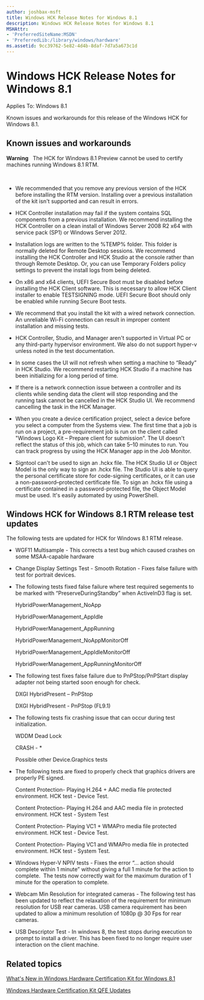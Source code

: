 ```yaml
---
author: joshbax-msft
title: Windows HCK Release Notes for Windows 8.1
description: Windows HCK Release Notes for Windows 8.1
MSHAttr:
- 'PreferredSiteName:MSDN'
- 'PreferredLib:/library/windows/hardware'
ms.assetid: 9cc39762-5e82-4d4b-8daf-7d7a5a673c1d
---
```


# Windows HCK Release Notes for Windows 8.1


Applies To: Windows 8.1

Known issues and workarounds for this release of the Windows HCK for Windows 8.1.

## Known issues and workarounds


**Warning**  
The HCK for Windows 8.1 Preview cannot be used to certify machines running Windows 8.1 RTM.

 

-   We recommended that you remove any previous version of the HCK before installing the RTM version. Installing over a previous installation of the kit isn't supported and can result in errors.

-   HCK Controller installation may fail if the system contains SQL components from a previous installation. We recommend installing the HCK Controller on a clean install of Windows Server 2008 R2 x64 with service pack (SP1) or Windows Server 2012.

-   Installation logs are written to the %TEMP% folder. This folder is normally deleted for Remote Desktop sessions. We recommend installing the HCK Controller and HCK Studio at the console rather than through Remote Desktop. Or, you can use Temporary Folders policy settings to prevent the install logs from being deleted.

-   On x86 and x64 clients, UEFI Secure Boot must be disabled before installing the HCK Client software. This is necessary to allow HCK Client installer to enable TESTSIGNING mode. UEFI Secure Boot should only be enabled while running Secure Boot tests.

-   We recommend that you install the kit with a wired network connection. An unreliable Wi-Fi connection can result in improper content installation and missing tests.

-   HCK Controller, Studio, and Manager aren't supported in Virtual PC or any third-party hypervisor environment. We also do not support hyper-v unless noted in the test documentation.

-   In some cases the UI will not refresh when setting a machine to “Ready” in HCK Studio. We recommend restarting HCK Studio if a machine has been initializing for a long period of time.

-   If there is a network connection issue between a controller and its clients while sending data the client will stop responding and the running task cannot be cancelled in the HCK Studio UI. We recommend cancelling the task in the HCK Manager.

-   When you create a device certification project, select a device before you select a computer from the Systems view. The first time that a job is run on a project, a pre-requirement job is run on the client called "Windows Logo Kit – Prepare client for submission". The UI doesn't reflect the status of this job, which can take 5–10 minutes to run. You can track progress by using the HCK Manager app in the Job Monitor.

-   Signtool can't be used to sign an .hckx file. The HCK Studio UI or Object Model is the only way to sign an .hckx file. The Studio UI is able to query the personal certificate store for code-signing certificates, or it can use a non-password–protected certificate file. To sign an .hckx file using a certificate contained in a password-protected file, the Object Model must be used. It's easily automated by using PowerShell.

## Windows HCK for Windows 8.1 RTM release test updates


The following tests are updated for HCK for Windows 8.1 RTM release.

-   WGF11 Multisample - This corrects a test bug which caused crashes on some MSAA-capable hardware

-   Change Display Settings Test - Smooth Rotation - Fixes false failure with test for portrait devices.

-   The following tests fixed false failure where test required segements to be marked with “PreserveDuringStandby” when ActiveInD3 flag is set.

    HybridPowerManagement\_NoApp

    HybridPowerManagement\_AppIdle

    HybridPowerManagement\_AppRunning

    HybridPowerManagement\_NoAppMonitorOff

    HybridPowerManagement\_AppIdleMonitorOff

    HybridPowerManagement\_AppRunningMonitorOff

-   The following test fixes false failure due to PnPStop/PnPStart display adapter not being started soon enough for check.

    DXGI HybridPresent – PnPStop

    DXGI HybridPresent - PnPStop (FL9.1)

-   The following tests fix crashing issue that can occur during test initialization.

    WDDM Dead Lock

    CRASH - \*

    Possible other Device.Graphics tests

-   The following tests are fixed to properly check that graphics drivers are properly PE signed.

    Content Protection- Playing H.264 + AAC media file protected environment. HCK test - Device Test.

    Content Protection- Playing H.264 and AAC media file in protected environment. HCK test - System Test

    Content Protection- Playing VC1 + WMAPro media file protected environment. HCK test - Device Test.

    Content Protection- Playing VC1 and WMAPro media file in protected environment. HCK test - System Test.

-   Windows Hyper-V NPIV tests - Fixes the error “… action should complete within 1 minute” without giving a full 1 minute for the action to complete.  The tests now correctly wait for the maximum duration of 1 minute for the operation to complete.

-   Webcam Min Resolution for integrated cameras - The following test has been updated to reflect the relaxation of the requirement for minimum resolution for USB rear cameras. USB camera requirement has been updated to allow a minimum resolution of 1080p @ 30 Fps for rear cameras.

-   USB Descriptor Test - In windows 8, the test stops during execution to prompt to install a driver. This has been fixed to no longer require user interaction on the client machine.

## Related topics


[What's New in Windows Hardware Certification Kit for Windows 8.1](whats-new-in-windows-hardware-certification-kit-for-windows-81.md)

[Windows Hardware Certification Kit QFE Updates](windows-hardware-certification-kit-qfe-updates.md)

 

 







